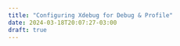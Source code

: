 ```yaml
---
title: "Configuring Xdebug for Debug & Profile"
date: 2024-03-18T20:07:27-03:00
draft: true
---
```


